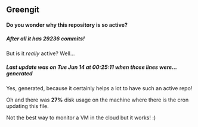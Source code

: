 ## Greengit

#### Do you wonder why this repository is so active?

##### After all it has 29236 commits!

But is it *really* active? Well...

##### Last update was on Tue Jun 14 at 00:25:11 when those lines were... generated

Yes, generated, because it certainly helps a lot to have such an active repo!

Oh and there was **27%** disk usage on the machine
where there is the cron updating this file.

Not the best way to monitor a VM in the cloud but it works! :)
